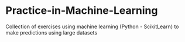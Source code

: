 # Practice-in-Machine-Learning
Collection of exercises using machine learning (Python - ScikitLearn) to make predictions using large datasets
